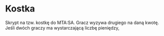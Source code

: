 # Kostka
Skrypt na tzw. kostkę do MTA:SA. Gracz wyzywa drugiego na daną kwotę. Jeśli dwóch graczy ma wystarczającą liczbę pieniędzy,

